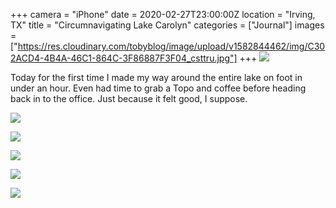 +++
camera = "iPhone"
date = 2020-02-27T23:00:00Z
location = "Irving, TX"
title = "Circumnavigating Lake Carolyn"
categories = ["Journal"]
images = ["https://res.cloudinary.com/tobyblog/image/upload/v1582844462/img/C302ACD4-4B4A-46C1-864C-3F86887F3F04_csttru.jpg"]
+++
![](https://res.cloudinary.com/tobyblog/image/upload/v1582844462/img/C302ACD4-4B4A-46C1-864C-3F86887F3F04_csttru.jpg)
<!--more-->
Today for the first time I made my way around the entire lake on foot in under an hour. Even had time to grab a Topo and coffee before heading back in to the office. Just because it felt good, I suppose. 
  
![](https://res.cloudinary.com/tobyblog/image/upload/v1582844419/img/00E8D34D-39AD-4A26-9AA2-67CA526E43C6_wcdpwm.jpg)

  
![](https://res.cloudinary.com/tobyblog/image/upload/v1582844374/img/13031D8A-DD33-4277-80C4-D1671C7EDD84_eqymi4.jpg)

![](https://res.cloudinary.com/tobyblog/image/upload/v1582844490/img/A4E3BAA7-A2CE-49C9-A7B5-F43860B5063A_odvbpl.jpg)

![](https://res.cloudinary.com/tobyblog/image/upload/v1582844512/img/8D0E1AC1-CD10-433D-BFE3-A0FC3562FAC6_ugcjqx.jpg)

![](https://res.cloudinary.com/tobyblog/image/upload/v1582844533/img/ACA87B2E-B58F-46A7-B01E-623A420BC58C_nzshhd.jpg)